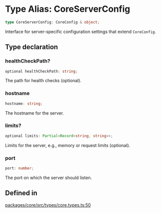# Type Alias: CoreServerConfig

```ts
type CoreServerConfig: CoreConfig & object;
```

Interface for server-specific configuration settings that extend `CoreConfig`.

## Type declaration

### healthCheckPath?

```ts
optional healthCheckPath: string;
```

The path for health checks (optional).

### hostname

```ts
hostname: string;
```

The hostname for the server.

### limits?

```ts
optional limits: Partial<Record<string, string>>;
```

Limits for the server, e.g., memory or request limits (optional).

### port

```ts
port: number;
```

The port on which the server should listen.

## Defined in

[packages/core/src/types/core.types.ts:50](https://github.com/vramework/vramework/blob/effbb4c429219b23928f1b1f0fcdb2fd3899355c/packages/core/src/types/core.types.ts#L50)

